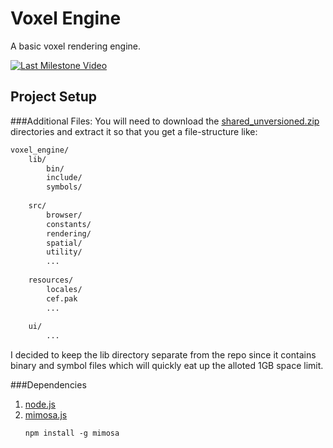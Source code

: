 Voxel Engine
============
A basic voxel rendering engine.

[![Last Milestone Video](http://img.youtube.com/vi/3v-o6tqSvJM/0.jpg)](http://www.youtube.com/watch?v=3v-o6tqSvJM)

Project Setup
------------
###Additional Files:
You will need to download the [shared_unversioned.zip](https://dl.dropboxusercontent.com/u/6969315/shared_unversioned.zip) directories and extract it so that you get a file-structure like:

```sh
voxel_engine/
    lib/
        bin/
        include/
        symbols/
        
    src/
        browser/
        constants/
        rendering/
        spatial/
        utility/
        ...
        
    resources/
        locales/
        cef.pak
        ...
        
    ui/
        ...
```

I decided to keep the lib directory separate from the repo since it contains binary and symbol files which will quickly eat up the alloted 1GB space limit.

###Dependencies
1. [node.js](http://nodejs.org/)
2. [mimosa.js](http://mimosa.io/)  
    ```
    npm install -g mimosa
    ```
